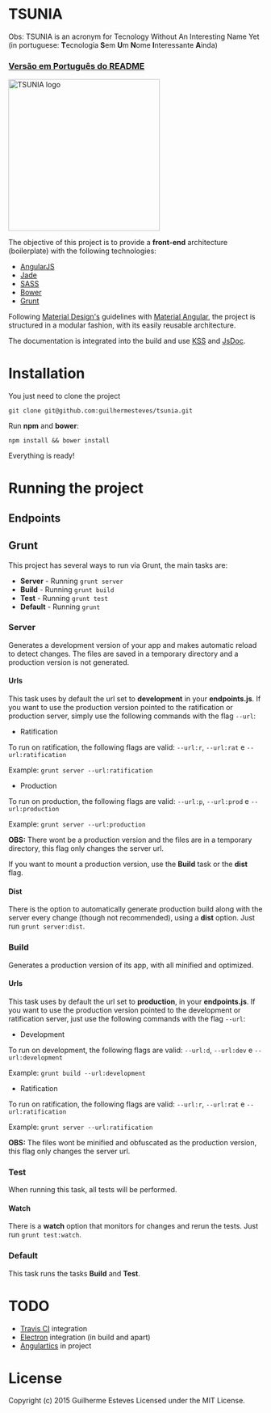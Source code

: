 # TSUNIA

Obs: TSUNIA is an acronym for Tecnology Without An Interesting Name Yet (in portuguese: **T**ecnologia **S**em **U**m **N**ome **I**nteressante **A**inda)
 
### [Versão em Português do README](./README-PTBR.md)

[<img title="TSUNIA" src="http://i.imgur.com/txVNoNA.jpg" width="300px" alt="TSUNIA logo"/>](https://github.com/guilhermesteves/tsunia)

The objective of this project is to provide a **front-end** architecture (boilerplate) with the following technologies:

- [AngularJS](https://angularjs.org/)
- [Jade](http://jade-lang.com/)
- [SASS](http://sass-lang.com/)
- [Bower](http://bower.io/)
- [Grunt](http://gruntjs.com/)

Following [Material Design's](http://www.google.com/design/spec/material-design/introduction.html) guidelines with [Material Angular](https://material.angularjs.org/), the project is structured in a modular fashion, with its easily reusable architecture.

The documentation is integrated into the build and use [KSS](http://warpspire.com/kss/) and [JsDoc](http://usejsdoc.org/).

# Installation

You just need to clone the project

    git clone git@github.com:guilhermesteves/tsunia.git
    
Run **npm** and **bower**:

    npm install && bower install
    
Everything is ready!

# Running the project

## Endpoints

## Grunt

This project has several ways to run via Grunt, the main tasks are:

- **Server** - Running `grunt server`
- **Build** - Running `grunt build`
- **Test** - Running `grunt test`
- **Default** - Running `grunt`

### Server

Generates a development version of your app and makes automatic reload to detect changes. The files are saved in a temporary directory and a production version is not generated.

#### Urls

This task uses by default the url set to **development** in your **endpoints.js**. If you want to use the production version pointed to the ratification or production server, simply use the following commands with the flag `--url`:

- Ratification

To run on ratification, the following flags are valid: `--url:r`, `--url:rat` e `--url:ratification`

Example: `grunt server --url:ratification`

- Production

To run on production, the following flags are valid: `--url:p`, `--url:prod` e `--url:production`

Example: `grunt server --url:production`

**OBS:** There wont be a production version and the files are in a temporary directory, this flag only changes the server url.

If you want to mount a production version, use the **Build** task or the **dist** flag.

#### Dist

There is the option to automatically generate production build along with the server every change (though not recommended), using a **dist** option. Just run `grunt server:dist`.

### Build

Generates a production version of its app, with all minified and optimized.

#### Urls

This task uses by default the url set to **production**, in your **endpoints.js**. If you want to use the production version pointed to the development or ratification server, just use the following commands with the flag `--url`:

- Development

To run on development, the following flags are valid: `--url:d`, `--url:dev` e `--url:development`

Example: `grunt build --url:development`

- Ratification

To run on ratification, the following flags are valid: `--url:r`, `--url:rat` e `--url:ratification`

Example: `grunt server --url:ratification`

**OBS:** The files wont be minified and obfuscated as the production version, this flag only changes the server url.

### Test

When running this task, all tests will be performed.

#### Watch

There is a **watch** option that monitors for changes and rerun the tests. Just run `grunt test:watch`.

### Default

This task runs the tasks **Build** and **Test**.

# TODO

- [Travis CI](https://travis-ci.org/) integration
- [Electron](https://github.com/atom/electron/) integration (in build and apart)
- [Angulartics](http://luisfarzati.github.io/angulartics/) in project

# License

Copyright (c) 2015 Guilherme Esteves Licensed under the MIT License.
